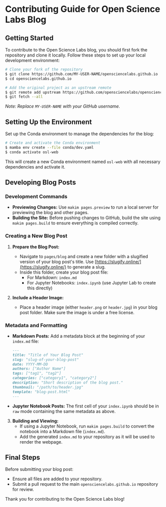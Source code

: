 # Contributing Guide for Open Science Labs Blog

## Getting Started

To contribute to the Open Science Labs blog, you should first fork the
repository and clone it locally. Follow these steps to set up your local
development environment:

```bash
# Clone your fork of the repository
$ git clone https://github.com/MY-USER-NAME/opensciencelabs.github.io
$ cd opensciencelabs.github.io

# Add the original project as an upstream remote
$ git remote add upstream https://github.com/opensciencelabs/opensciencelabs.github.io
$ git fetch --all
```

_Note: Replace `MY-USER-NAME` with your GitHub username._

## Setting Up the Environment

Set up the Conda environment to manage the dependencies for the blog:

```bash
# Create and activate the Conda environment
$ mamba env create --file conda/dev.yaml
$ conda activate osl-web
```

This will create a new Conda environment named `osl-web` with all necessary
dependencies and activate it.

## Developing Blog Posts

### Development Commands

- **Previewing Changes:** Use `makim pages.preview` to run a local server for
  previewing the blog and other pages.
- **Building the Site:** Before pushing changes to GitHub, build the site using
  `makim pages.build` to ensure everything is compiled correctly.

### Creating a New Blog Post

1. **Prepare the Blog Post:**

   - Navigate to `pages/blog` and create a new folder with a slugified version
     of your blog post's title. Use
     [https://slugify.online/](https://slugify.online/) to generate a slug.
   - Inside this folder, create your blog post file:
     - For Markdown: `index.md`
     - For Jupyter Notebooks: `index.ipynb` (use Jupyter Lab to create this
       directly)

2. **Include a Header Image:**
   - Place a header image (either `header.png` or `header.jpg`) in your blog
     post folder. Make sure the image is under a free license.

### Metadata and Formatting

- **Markdown Posts:** Add a metadata block at the beginning of your `index.md`
  file:

  ```markdown
  ---
  title: "Title of Your Blog Post"
  slug: "slug-of-your-blog-post"
  date: YYYY-MM-DD
  authors: ["Author Name"]
  tags: ["tag1", "tag2"]
  categories: ["category1", "category2"]
  description: "Short description of the blog post."
  thumbnail: "/path/to/header.jpg"
  template: "blog-post.html"
  ---
  ```

- **Jupyter Notebook Posts:** The first cell of your `index.ipynb` should be in
  `raw` mode containing the same metadata as above.

3. **Building and Viewing:**
   - If using a Jupyter Notebook, run `makim pages.build` to convert the
     notebook into a Markdown file (`index.md`).
   - Add the generated `index.md` to your repository as it will be used to
     render the webpage.

## Final Steps

Before submitting your blog post:

- Ensure all files are added to your repository.
- Submit a pull request to the main `opensciencelabs.github.io` repository for
  review.

Thank you for contributing to the Open Science Labs blog!
